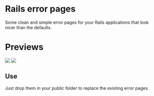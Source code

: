 # Rails error pages

Some clean and simple error pages for your Rails applications that look nicer than the defaults.

# Previews

![](https://raw.github.com/owainlewis/rails-error-messages/master/previews/phone.png)
![](https://raw.github.com/owainlewis/rails-error-messages/master/previews/400.png)

## Use

Just drop them in your public folder to replace the existing error pages.

